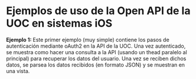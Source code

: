 Ejemplos de uso de la Open API de la UOC en sistemas iOS 
============

<b>Ejemplo 1: </b> Este primer ejemplo (muy simple) contiene los pasos de autenticación mediante oAuth2 en la API de la UOC. Una vez autenticado, se muestra como hacer una consulta a la API (usando un thead paralelo al principal) para recuperar los datos del usuario. Una vez se reciben dichos datos, se parsea los datos recibidos (en formato JSON) y se muestran en una vista.
